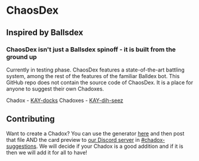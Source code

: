 # ChaosDex
## Inspired by Ballsdex

### ChaosDex isn't just a Ballsdex spinoff - it is built from the ground up
Currently in testing phase. ChaosDex features a state-of-the-art battling system, among the rest of the features of the familiar Balldex bot.
This GitHub repo does not contain the source code of ChaosDex. It is a place for anyone to suggest their own Chadoxes.

Chadox - [KAY-docks](https://ipa-reader.com/?text=%CB%88ke%C9%AA.d%C9%91ks)
Chadoxes - [KAY-dih-seez](https://ipa-reader.com/?text=%CB%88ke%C9%AA.d%C9%AA.siz)

## Contributing
Want to create a Chadox? You can use the generator [here](https://chaos-dex-api.vercel.app/) and then post that file AND the card preview to [our Discord server](https://discord.gg/eW37wnap9e) in [#chadox-suggestions](https://discord.com/channels/1330303355444138065/1330621352998207649). We will decide if your Chadox is a good addition and if it is then we will add it for all to have!

